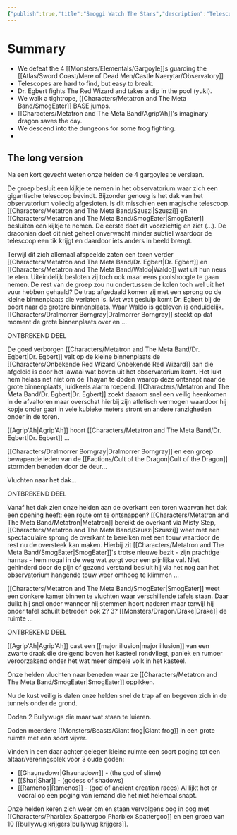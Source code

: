 ```yaml
---
{"publish":true,"title":"Smoggi Watch The Stars","description":"Telescopes are hard to find, but easy to break. Dr. Egbert fights The Red Wizard. A dragon(born) falls. An imaginary dragon saves the day. We descend into the dungeons for a frog fight.","created":"2025-05-18","modified":"2025-07-23T13:14:09.865+02:00","published":"2025-05-18","cssclasses":""}
---
```


# Summary
- We defeat the 4 [[Monsters/Elementals/Gargoyle]]s guarding the [[Atlas/Sword Coast/Mere of Dead Men/Castle Naerytar/Observatory]] 
- Telescopes are hard to find, but easy to break. 
- Dr. Egbert fights The Red Wizard and takes a dip in the pool (yuk!).
- We walk a tightrope, [[Characters/Metatron and The Meta Band/SmogEater]] BASE jumps.
- [[Characters/Metatron and The Meta Band/Agrip’Ah]]'s imaginary dragon saves the day.
- We descend into the dungeons for some frog fighting.
- 
## The long version
Na een kort gevecht weten onze helden de 4 gargoyles te verslaan. 

De groep besluit een kijkje te nemen in het observatorium waar zich een gigantische telescoop bevindt. Bijzonder genoeg is het dak van het observatorium volledig afgesloten. Is dit misschien een magische telescoop. [[Characters/Metatron and The Meta Band/Szuszi\|Szuszi]] en [[Characters/Metatron and The Meta Band/SmogEater\|SmogEater]] besluiten een kijkje te nemen. De eerste doet dit voorzichtig en ziet (...). De draconian doet dit niet geheel onverwacht minder subtiel waardoor de telescoop een tik krijgt en daardoor iets anders in beeld brengt. 
 
Terwijl dit zich allemaal afspeelde zaten een toren verder [[Characters/Metatron and The Meta Band/Dr. Egbert\|Dr. Egbert]] en [[Characters/Metatron and The Meta Band/Waldo\|Waldo]] wat uit hun neus te eten. Uiteindelijk besloten zij toch ook maar eens poolshoogte te gaan nemen. De rest van de groep zou nu ondertussen de kolen toch wel uit het vuur hebben gehaald? De trap afgedaald komen zij met een sprong op de kleine binnenplaats die verlaten is. Met wat gesluip komt Dr. Egbert bij de poort naar de grotere binnenplaats. Waar Waldo is gebleven is onduidelijk. [[Characters/Dralmorrer Borngray\|Dralmorrer Borngray]] steekt op dat moment de grote binnenplaats over en ...

ONTBREKEND DEEL

De goed verborgen [[Characters/Metatron and The Meta Band/Dr. Egbert\|Dr. Egbert]] valt op de kleine binnenplaats de [[Characters/Onbekende Red Wizard\|Onbekende Red Wizard]] aan die afgeleid is door het lawaai wat boven uit het observatorium komt. Het lukt hem helaas net niet om de Thayan te doden waarop deze ontsnapt naar de grote binnenplaats, luidkeels alarm roepend. [[Characters/Metatron and The Meta Band/Dr. Egbert\|Dr. Egbert]] zoekt daarom snel een veilig heenkomen in de afvaltoren maar overschat hierbij zijn atletisch vermogen waardoor hij kopje onder gaat in vele kubieke meters stront en andere ranzigheden onder in de toren.

[[Agrip'Ah\|Agrip'Ah]]  hoort [[Characters/Metatron and The Meta Band/Dr. Egbert\|Dr. Egbert]] ...

[[Characters/Dralmorrer Borngray\|Dralmorrer Borngray]] en een groep bewapende leden van de [[Factions/Cult of the Dragon\|Cult of the Dragon]] stormden beneden door de deur...

Vluchten naar het dak...

ONTBREKEND DEEL

Vanaf het dak zien onze helden aan de overkant een toren waarvan het dak een opening heeft: een route om te ontsnappen? [[Characters/Metatron and The Meta Band/Metatron\|Metatron]] bereikt de overkant via Misty Step, [[Characters/Metatron and The Meta Band/Szuszi\|Szuszi]] weet met een spectaculaire sprong de overkant te bereiken met een touw waardoor de rest nu de oversteek kan maken. Hierbij zit [[Characters/Metatron and The Meta Band/SmogEater\|SmogEater]]'s trotse nieuwe bezit - zijn prachtige harnas - hem nogal in de weg wat zorgt voor een pijnlijke val. Niet gehinderd door de pijn of gezond verstand besluit hij via het nog aan het observatorium hangende touw weer omhoog te klimmen ...

[[Characters/Metatron and The Meta Band/SmogEater\|SmogEater]] weet een donkere kamer binnen te vluchten waar verschillende tafels staan. Daar duikt hij snel onder wanneer hij stemmen hoort naderen maar terwijl hij onder tafel schuilt betreden ook 2? 3? [[Monsters/Dragon/Drake\|Drake]] de ruimte ...

ONTBREKEND DEEL

[[Agrip'Ah\|Agrip'Ah]] cast een [[major illusion\|major illusion]] van een zwarte draak die dreigend boven het kasteel rondvliegt, paniek en rumoer veroorzakend onder het wat meer simpele volk in het kasteel.

Onze helden vluchten naar beneden waar ze [[Characters/Metatron and The Meta Band/SmogEater\|SmogEater]] oppikken. 

Nu de kust veilig is dalen onze helden snel de trap af en begeven zich in de tunnels onder de grond.

Doden 2 Bullywugs die maar wat staan te luieren.

Doden meerdere  [[Monsters/Beasts/Giant frog\|Giant frog]] in een grote ruimte met een soort vijver.

Vinden in een daar achter gelegen kleine ruimte een soort poging tot een altaar/vereringsplek voor 3 oude goden:
- [[Ghaunadowr\|Ghaunadowr]] - (the god of slime)
- [[Shar\|Shar]] - (godess of shadows)
- [[Ramenos\|Ramenos]] - (god of ancient creation races)
Al lijkt het er vooral op een poging van iemand die het niet helemaal snapt.

Onze helden keren zich weer om en staan vervolgens oog in oog met [[Characters/Pharblex Spattergoo\|Pharblex Spattergoo]] en een groep van 10 [[bullywug krijgers\|bullywug krijgers]].

